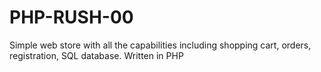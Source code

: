 # PHP-RUSH-00

Simple web store with all the capabilities including shopping cart, orders, registration, SQL database. Written in PHP
